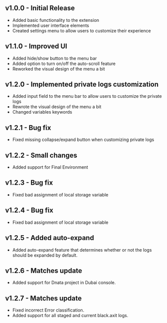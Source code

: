 ## v1.0.0 - Initial Release

- Added basic functionality to the extension
- Implemented user interface elements
- Created settings menu to allow users to customize their experience

## v1.1.0 - Improved UI

- Added hide/show button to the menu bar
- Added option to turn on/off the auto-scroll feature
- Reworked the visual design of the menu a bit

## v1.2.0 - Implemented private logs customization

- Added input field to the menu bar to allow users to customize the private logs
- Rewrote the visual design of the menu a bit
- Changed variables keywords

## v1.2.1 - Bug fix
- Fixed missing collapse/expand button when customizing private logs

## v1.2.2 - Small changes
- Added support for Final Environment

## v1.2.3 - Bug fix
- Fixed bad assignment of local storage variable

## v1.2.4 - Bug fix
- Fixed bad assignment of local storage variable

## v1.2.5 - Added auto-expand
- Added auto-expand feature that determines whether or not the logs should be expanded by default.

## v1.2.6 - Matches update
- Added support for Dnata project in Dubai console.

## v1.2.7 - Matches update
- Fixed incorrect Error classification.
- Added support for all staged and current black.axit logs.